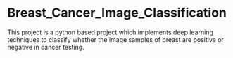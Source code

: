 # Breast_Cancer_Image_Classification
This project is a python based project which implements deep learning techniques to classify whether the image samples of breast are positive or negative in cancer testing.
